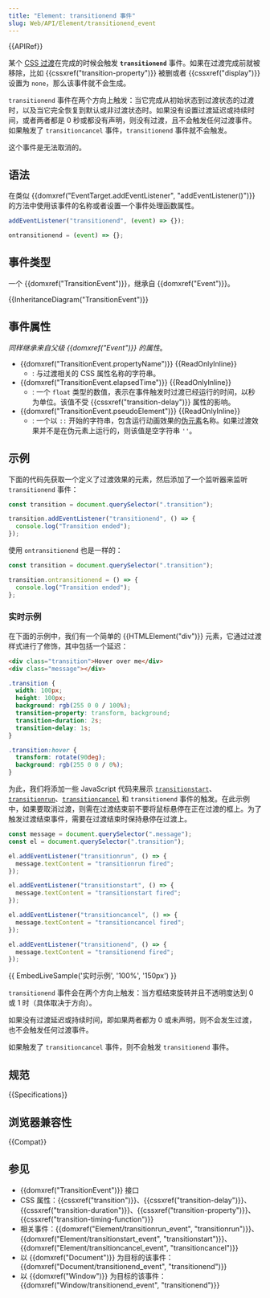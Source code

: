 ```yaml
---
title: "Element: transitionend 事件"
slug: Web/API/Element/transitionend_event
---
```


{{APIRef}}

某个 [CSS 过渡](/zh-CN/docs/Web/CSS/CSS_transitions/Using_CSS_transitions)在完成的时候会触发 **`transitionend`** 事件。如果在过渡完成前就被移除，比如 {{cssxref("transition-property")}} 被删或者 {{cssxref("display")}} 设置为 `none`，那么该事件就不会生成。

`transitionend` 事件在两个方向上触发：当它完成从初始状态到过渡状态的过渡时，以及当它完全恢复到默认或非过渡状态时。如果没有设置过渡延迟或持续时间，或者两者都是 0 秒或都没有声明，则没有过渡，且不会触发任何过渡事件。如果触发了 `transitioncancel` 事件，`transitionend` 事件就不会触发。

这个事件是无法取消的。

## 语法

在类似 {{domxref("EventTarget.addEventListener", "addEventListener()")}} 的方法中使用该事件的名称或者设置一个事件处理函数属性。

```js
addEventListener("transitionend", (event) => {});

ontransitionend = (event) => {};
```

## 事件类型

一个 {{domxref("TransitionEvent")}}，继承自 {{domxref("Event")}}。

{{InheritanceDiagram("TransitionEvent")}}

## 事件属性

_同样继承来自父级 {{domxref("Event")}} 的属性_。

- {{domxref("TransitionEvent.propertyName")}} {{ReadOnlyInline}}
  - : 与过渡相关的 CSS 属性名称的字符串。
- {{domxref("TransitionEvent.elapsedTime")}} {{ReadOnlyInline}}
  - : 一个 `float` 类型的数值，表示在事件触发时过渡已经运行的时间，以秒为单位。该值不受 {{cssxref("transition-delay")}} 属性的影响。
- {{domxref("TransitionEvent.pseudoElement")}} {{ReadOnlyInline}}
  - : 一个以 `::` 开始的字符串，包含运行动画效果的[伪元素](/zh-CN/docs/Web/CSS/Pseudo-elements)名称。如果过渡效果并不是在伪元素上运行的，则该值是空字符串 `''`。

## 示例

下面的代码先获取一个定义了过渡效果的元素，然后添加了一个监听器来监听 `transitionend` 事件：

```js
const transition = document.querySelector(".transition");

transition.addEventListener("transitionend", () => {
  console.log("Transition ended");
});
```

使用 `ontransitionend` 也是一样的：

```js
const transition = document.querySelector(".transition");

transition.ontransitionend = () => {
  console.log("Transition ended");
};
```

### 实时示例

在下面的示例中，我们有一个简单的 {{HTMLElement("div")}} 元素，它通过过渡样式进行了修饰，其中包括一个延迟：

```html
<div class="transition">Hover over me</div>
<div class="message"></div>
```

```css
.transition {
  width: 100px;
  height: 100px;
  background: rgb(255 0 0 / 100%);
  transition-property: transform, background;
  transition-duration: 2s;
  transition-delay: 1s;
}

.transition:hover {
  transform: rotate(90deg);
  background: rgb(255 0 0 / 0%);
}
```

为此，我们将添加一些 JavaScript 代码来展示 [`transitionstart`](/zh-CN/docs/Web/API/Element/transitionstart_event)、[`transitionrun`](/zh-CN/docs/Web/API/Element/transitionrun_event)、[`transitioncancel`](/zh-CN/docs/Web/API/Element/transitioncancel_event) 和 `transitionend` 事件的触发。在此示例中，如果要取消过渡，则需在过渡结束前不要将鼠标悬停在正在过渡的框上。为了触发过渡结束事件，需要在过渡结束时保持悬停在过渡上。

```js
const message = document.querySelector(".message");
const el = document.querySelector(".transition");

el.addEventListener("transitionrun", () => {
  message.textContent = "transitionrun fired";
});

el.addEventListener("transitionstart", () => {
  message.textContent = "transitionstart fired";
});

el.addEventListener("transitioncancel", () => {
  message.textContent = "transitioncancel fired";
});

el.addEventListener("transitionend", () => {
  message.textContent = "transitionend fired";
});
```

{{ EmbedLiveSample('实时示例', '100%', '150px') }}

`transitionend` 事件会在两个方向上触发：当方框结束旋转并且不透明度达到 0 或 1 时（具体取决于方向）。

如果没有过渡延迟或持续时间，即如果两者都为 0 或未声明，则不会发生过渡，也不会触发任何过渡事件。

如果触发了 `transitioncancel` 事件，则不会触发 `transitionend` 事件。

## 规范

{{Specifications}}

## 浏览器兼容性

{{Compat}}

## 参见

- {{domxref("TransitionEvent")}} 接口
- CSS 属性：{{cssxref("transition")}}、{{cssxref("transition-delay")}}、{{cssxref("transition-duration")}}、{{cssxref("transition-property")}}、{{cssxref("transition-timing-function")}}
- 相关事件：{{domxref("Element/transitionrun_event", "transitionrun")}}、{{domxref("Element/transitionstart_event", "transitionstart")}}、{{domxref("Element/transitioncancel_event", "transitioncancel")}}
- 以 {{domxref("Document")}} 为目标的该事件：{{domxref("Document/transitionend_event", "transitionend")}}
- 以 {{domxref("Window")}} 为目标的该事件：{{domxref("Window/transitionend_event", "transitionend")}}

